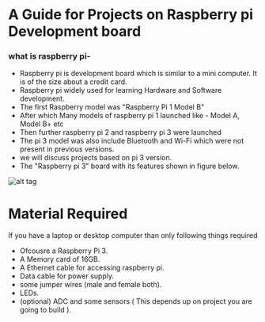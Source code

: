 # A Guide for Projects on Raspberry pi Development board

### what is raspberry pi-

* Raspberry pi is development board which is similar to a mini computer. It is of the size about a credit card.
* Raspberry pi widely used for learning Hardware and Software development. 
* The first Raspberry model was "Raspberry Pi 1 Model B"
* After which Many models of raspberry pi 1 launched like - Model A, Model B+ etc
* Then further raspberry pi 2 and raspberry pi 3 were launched
* The pi 3 model was also include Bluetooth and Wi-Fi which were not present in previous versions.
* we will discuss projects based on pi 3 version.
* The "Raspberry pi 3" board with its features shown in figure below.


![alt tag](https://i.stack.imgur.com/jAlDp.png)

# Material Required
If you have a laptop or desktop computer than only following things required
* Ofcousre a Raspberry Pi 3.
* A Memory card of 16GB.
* A Ethernet cable for accessing raspberry pi.
* Data cable for power supply.
* some jumper wires (male and female both).
* LEDs.
* (optional) ADC and some sensors ( This depends up on project you are going to build ).
